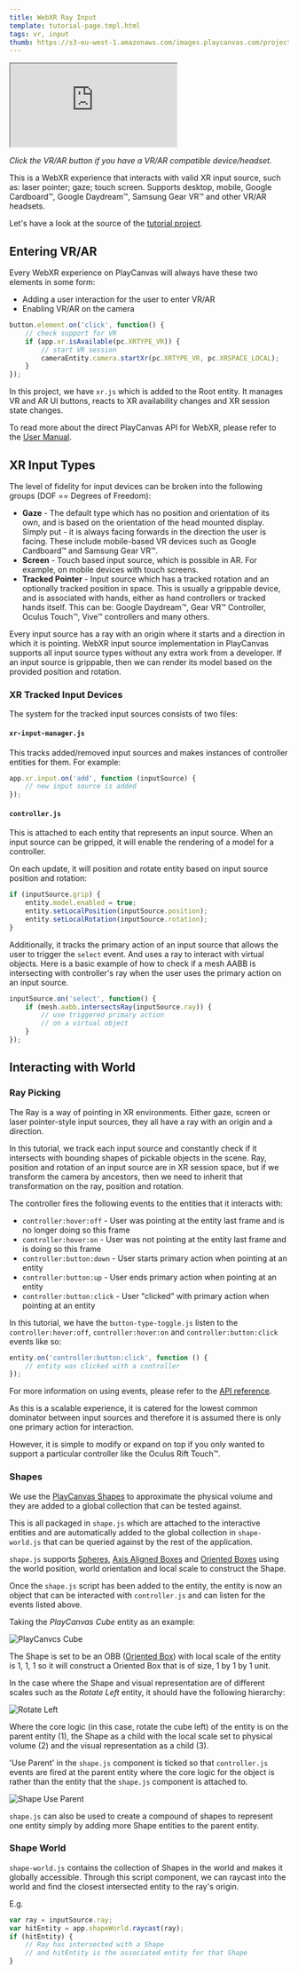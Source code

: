 ```yaml
---
title: WebXR Ray Input
template: tutorial-page.tmpl.html
tags: vr, input
thumb: https://s3-eu-west-1.amazonaws.com/images.playcanvas.com/projects/12/460449/4CA52F-image-75.jpg
---
```


<iframe src="https://playcanv.as/p/TAYVQgU2/"></iframe>

*Click the VR/AR button if you have a VR/AR compatible device/headset.*

This is a WebXR experience that interacts with valid XR input source, such as: laser pointer; gaze; touch screen. Supports desktop, mobile, Google Cardboard™, Google Daydream™, Samsung Gear VR™ and other VR/AR headsets.

Let's have a look at the source of the [tutorial project][1].


## Entering VR/AR

Every WebXR experience on PlayCanvas will always have these two elements in some form:

* Adding a user interaction for the user to enter VR/AR
* Enabling VR/AR on the camera

```javascript
button.element.on('click', function() {
    // check support for VR
    if (app.xr.isAvailable(pc.XRTYPE_VR)) {
        // start VR session
        cameraEntity.camera.startXr(pc.XRTYPE_VR, pc.XRSPACE_LOCAL);
    }
});
```

In this project, we have `xr.js` which is added to the Root entity. It manages VR and AR UI buttons, reacts to XR availability changes and XR session state changes.

To read more about the direct PlayCanvas API for WebXR, please refer to the [User Manual][2].


## XR Input Types

The level of fidelity for input devices can be broken into the following groups (DOF == Degrees of Freedom):

* **Gaze** - The default type which has no position and orientation of its own, and is based on the orientation of the head mounted display. Simply put - it is always facing forwards in the direction the user is facing. These include mobile-based VR devices such as Google Cardboard™ and Samsung Gear VR™.
* **Screen** - Touch based input source, which is possible in AR. For example, on mobile devices with touch screens.
* **Tracked Pointer** - Input source which has a tracked rotation and an optionally tracked position in space. This is usually a grippable device, and is associated with hands, either as hand controllers or tracked hands itself. This can be: Google Daydream™, Gear VR™ Controller, Oculus Touch™, Vive™ controllers and many others.

Every input source has a ray with an origin where it starts and a direction in which it is pointing. WebXR input source implementation in PlayCanvas supports all input source types without any extra work from a developer. If an input source is grippable, then we can render its model based on the provided position and rotation.

### XR Tracked Input Devices

The system for the tracked input sources consists of two files:

#### `xr-input-manager.js`

This tracks added/removed input sources and makes instances of controller entities for them. For example:

```javascript
app.xr.input.on('add', function (inputSource) {
    // new input source is added
});
```

#### `controller.js`

This is attached to each entity that represents an input source. When an input source can be gripped, it will enable the rendering of a model for a controller.

On each update, it will position and rotate entity based on input source position and rotation:

```javascript
if (inputSource.grip) {
    entity.model.enabled = true;
    entity.setLocalPosition(inputSource.position);
    entity.setLocalRotation(inputSource.rotation);
}
```

Additionally, it tracks the primary action of an input source that allows the user to trigger the `select` event. And uses a ray to interact with virtual objects. Here is a basic example of how to check if a mesh AABB is intersecting with controller's ray when the user uses the primary action on an input source.

```javascript
inputSource.on('select', function() {
    if (mesh.aabb.intersectsRay(inputSource.ray)) {
        // use triggered primary action
        // on a virtual object
    }
});
```

## Interacting with World

### Ray Picking

The Ray is a way of pointing in XR environments. Either gaze, screen or laser pointer-style input sources, they all have a ray with an origin and a direction.

In this tutorial, we track each input source and constantly check if it intersects with bounding shapes of pickable objects in the scene. Ray, position and rotation of an input source are in XR session space, but if we transform the camera by ancestors, then we need to inherit that transformation on the ray, position and rotation.

The controller fires the following events to the entities that it interacts with:

* `controller:hover:off` - User was pointing at the entity last frame and is no longer doing so this frame
* `controller:hover:on` - User was not pointing at the entity last frame and is doing so this frame
* `controller:button:down` - User starts primary action when pointing at an entity
* `controller:button:up` - User ends primary action when pointing at an entity
* `controller:button:click` - User "clicked" with primary action when pointing at an entity

In this tutorial, we have the `button-type-toggle.js` listen to the `controller:hover:off`, `controller:hover:on` and `controller:button:click` events like so:

```javascript
entity.on('controller:button:click', function () {
    // entity was clicked with a controller
});
```

For more information on using events, please refer to the [API reference][14].

As this is a scalable experience, it is catered for the lowest common dominator between input sources and therefore it is assumed there is only one primary action for interaction.

However, it is simple to modify or expand on top if you only wanted to support a particular controller like the Oculus Rift Touch™.

### Shapes

We use the [PlayCanvas Shapes][4] to approximate the physical volume and they are added to a global collection that can be tested against.

This is all packaged in `shape.js` which are attached to the interactive entities and are automatically added to the global collection in `shape-world.js` that can be queried against by the rest of the application.

`shape.js` supports [Spheres][5], [Axis Aligned Boxes][6] and [Oriented Boxes][7] using the world position, world orientation and local scale to construct the Shape.

Once the `shape.js` script has been added to the entity, the entity is now an object that can be interacted with `controller.js` and can listen for the events listed above.

Taking the *PlayCanvas Cube* entity as an example:

![PlayCanvcs Cube][8]

The Shape is set to be an OBB ([Oriented Box][7]) with local scale of the entity is 1, 1, 1 so it will construct a Oriented Box that is of size, 1 by 1 by 1 unit.

In the case where the Shape and visual representation are of different scales such as the *Rotate Left* entity, it should have the following hierarchy:

![Rotate Left][10]

Where the core logic (in this case, rotate the cube left) of the entity is on the parent entity (1), the Shape as a child with the local scale set to physical volume (2) and the visual representation as a child (3).

'Use Parent' in the `shape.js` component is ticked so that `controller.js` events are fired at the parent entity where the core logic for the object is rather than the entity that the `shape.js` component is attached to.

![Shape Use Parent][11]

`shape.js` can also be used to create a compound of shapes to represent one entity simply by adding more Shape entities to the parent entity.

### Shape World

`shape-world.js` contains the collection of Shapes in the world and makes it globally accessible. Through this script component, we can raycast into the world and find the closest intersected entity to the ray's origin.

E.g.
```javascript
var ray = inputSource.ray;
var hitEntity = app.shapeWorld.raycast(ray);
if (hitEntity) {
    // Ray has intersected with a Shape
    // and hitEntity is the associated entity for that Shape
}
```

[1]: https://playcanvas.com/project/460449/overview/webvr-ray-input
[2]: http://developer.playcanvas.com/en/user-manual/vr/using-webvr/
[3]: http://developer.playcanvas.com/en/api/pc.Entity.html#forward
[4]: https://github.com/playcanvas/engine/tree/master/src/shape
[5]: http://developer.playcanvas.com/en/api/pc.BoundingSphere.html
[6]: http://developer.playcanvas.com/en/api/pc.BoundingBox.html
[7]: http://developer.playcanvas.com/en/api/pc.OrientedBox.html
[8]: /images/tutorials/webvr-ray-input/playcanvas-cube.jpg
[9]: /images/tutorials/webvr-ray-input/input-vr.jpg
[10]: /images/tutorials/webvr-ray-input/rotate-left.jpg
[11]: /images/tutorials/webvr-ray-input/shape-use-parent.jpg
[12]: https://developer.oculus.com/webvr/
[13]: https://developer3.oculus.com/documentation/vrweb/latest/concepts/carmel-launching-content/
[14]: http://developer.playcanvas.com/en/api/pc.events.html
